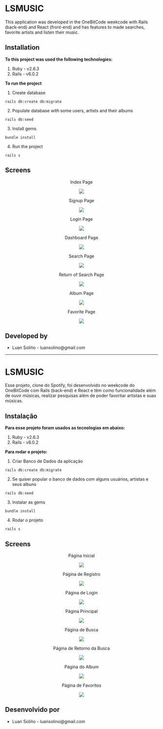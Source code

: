 # LSMUSIC

This application was developed in the OneBitCode weekcode with Rails (back-end) and React (front-end) and has features to made searches, favorite artists and listen their music.

<h2>Installation</h2>
<strong> To this project was used the following technologies: </strong>
<ol>
  <li>Ruby - v2.6.3</li>
  <li>Rails - v6.0.2</li>
</ol>
<strong> To run the project </strong>

1. Create database
```
rails db:create db:migrate
```
2. Populate database with some users, artists and their albums
```
rails db:seed
```
3. Install gems
```
bundle install
```
4. Run the project
```
rails s
```
<h2>Screens</h2>
<p align="center">
  Index Page
  <p align="center">
    <img src="/public/screens/index.jpeg">
  </p>
</p>
<p align="center">
  Signup Page
  <p align="center">
    <img src="/public/screens/signup.jpeg">
  </p>
</p>
<p align="center">
  Login Page
  <p align="center">
    <img src="/public/screens/login.jpeg">
  </p>
</p>
<p align="center">
  Dashboard Page
  <p align="center">
    <img src="/public/screens/dashboard.jpeg">
  </p>
</p>
<p align="center">
  Search Page
  <p align="center">
    <img src="/public/screens/search.jpeg">
  </p>
</p>
<p align="center">
  Return of Search Page
  <p align="center">
    <img src="/public/screens/search_2.jpeg">
  </p>
</p>
<p align="center">
  Album Page
  <p align="center">
    <img src="/public/screens/album.jpeg">
  </p>
</p>
<p align="center">
  Favorite Page
  <p align="center">
    <img src="/public/screens/favorites.jpeg">
  </p>
</p>

<h2>Developed by</h2>
<ul>
  <li>Luan Soliño - luansolino@gmail.com</li>
</ul>
<hr>

# LSMUSIC

Esse projeto, clone do Spotify, foi desenvolvido no weekcode do OneBitCode com Rails (back-end) e React e têm como funcionalidade além de ouvir músicas, realizar pesquisas além de poder favoritar artistas e suas músicas.

<h2>Instalação</h2>
<strong> Para esse projeto foram usados as tecnologias em abaixo: </strong>
<ol>
  <li>Ruby - v2.6.3</li>
  <li>Rails - v6.0.2</li>
</ol>
<strong> Para rodar o projeto: </strong>

1. Criar Banco de Dados da aplicação
```
rails db:create db:migrate
```
2. Se quiser popular o banco de dados com alguns usuários, artistas e seus albuns 
```
rails db:seed
```
3. Instalar as gems
```
bundle install
```
4. Rodar o projeto
```
rails s
```

<h2>Screens</h2>
<p align="center">
  Página Inicial
  <p align="center">
    <img src="/public/screens/index.jpeg">
  </p>
</p>
<p align="center">
  Página de Registro
  <p align="center">
    <img src="/public/screens/signup.jpeg">
  </p>
</p>
<p align="center">
  Página de Login
  <p align="center">
    <img src="/public/screens/login.jpeg">
  </p>
</p>
<p align="center">
  Página Principal
  <p align="center">
    <img src="/public/screens/dashboard.jpeg">
  </p>
</p>
<p align="center">
  Página de Busca
  <p align="center">
    <img src="/public/screens/search.jpeg">
  </p>
</p>
<p align="center">
  Página de Retorno da Busca
  <p align="center">
    <img src="/public/screens/search_2.jpeg">
  </p>
</p>
<p align="center">
  Página do Album
  <p align="center">
    <img src="/public/screens/album.jpeg">
  </p>
</p>
<p align="center">
  Página de Favoritos
  <p align="center">
    <img src="/public/screens/favorites.jpeg">
  </p>
</p>
<h2>Desenvolvido por</h2>
<ul>
  <li>Luan Soliño - luansolino@gmail.com</li>
</ul>

